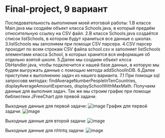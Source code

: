 # Final-project, 9 вариант
Последовательность выполнения моей итоговой работы:
  1.В классе Main.java мы создаём объект класса Schools.java, в который предаём относительную ссылку на CSV файл.
  2.В классе Schools.java создаётся список listSchools, в котором будут храниться все данные о школах.
  3.listSchools мы заполняем при помощи CSV парсера.
  4.CSV парсер проходит по всем строкам CSV файла school.csv и заполняет listSchools элементами класса School, в которых хранится вся информация об отдельно взятой школе.
  5.Далее мы создаем объект клсса DbHandler.java, чтобы подключится к нашей базе данных, в которую мы будем выгружать данные с помощью метода addSchoolInDB.
  6.Далее приступим к выполнению задач из нашего варианта.
  7.1 При помощи sql запросовв методах: findAverageNumberPeopleInTenCountries, displayAverageAmountExpenses, displaySchoolWithMaxMath. Получаем данные для выполния задач. Так же мы строим график при помощи библиотеки JFreeChart для превой задачи.
  
  Выходные данные для первой задачи: ![image](https://user-images.githubusercontent.com/74546538/147416521-4d22c854-3505-49ba-a89a-d016d4e62096.png)
  График для первой задачи: ![image](https://user-images.githubusercontent.com/74546538/147416563-117a1d5d-9149-4927-b669-83a5fd8fa42b.png)
  
  Выходные данные для второй задачи: ![image](https://user-images.githubusercontent.com/74546538/147416533-082c61c2-5d22-47cc-a60d-cee204a90fa5.png)
  
  Выходные данные для nhtntq задачи: ![image](https://user-images.githubusercontent.com/74546538/147416537-27de8f9a-2f93-40b3-8c05-ee64cc033404.png)
